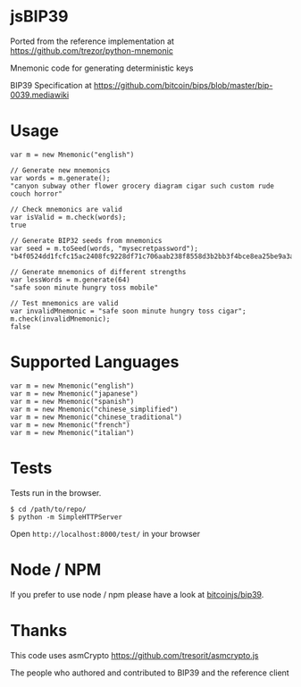 # jsBIP39

Ported from the reference implementation at https://github.com/trezor/python-mnemonic

Mnemonic code for generating deterministic keys

BIP39 Specification at https://github.com/bitcoin/bips/blob/master/bip-0039.mediawiki

# Usage

```
var m = new Mnemonic("english")

// Generate new mnemonics
var words = m.generate();
"canyon subway other flower grocery diagram cigar such custom rude couch horror"

// Check mnemonics are valid
var isValid = m.check(words);
true

// Generate BIP32 seeds from mnemonics
var seed = m.toSeed(words, "mysecretpassword");
"b4f0524dd1fcfc15ac2408fc9228df71c706aab238f8558d3b2bb3f4bce8ea25be9a3a6fc684a16ebfbb1240aee3decb404b856dd57298ce150441965c91c6e9"

// Generate mnemonics of different strengths
var lessWords = m.generate(64)
"safe soon minute hungry toss mobile"

// Test mnemonics are valid
var invalidMnemonic = "safe soon minute hungry toss cigar";
m.check(invalidMnemonic);
false
```

# Supported Languages

```
var m = new Mnemonic("english")
var m = new Mnemonic("japanese")
var m = new Mnemonic("spanish")
var m = new Mnemonic("chinese_simplified")
var m = new Mnemonic("chinese_traditional")
var m = new Mnemonic("french")
var m = new Mnemonic("italian")
```

# Tests

Tests run in the browser.

```
$ cd /path/to/repo/
$ python -m SimpleHTTPServer
```

Open `http://localhost:8000/test/` in your browser

# Node / NPM

If you prefer to use node / npm please have a look at [bitcoinjs/bip39](https://github.com/bitcoinjs/bip39).

# Thanks

This code uses asmCrypto
https://github.com/tresorit/asmcrypto.js

The people who authored and contributed to BIP39 and the reference client
